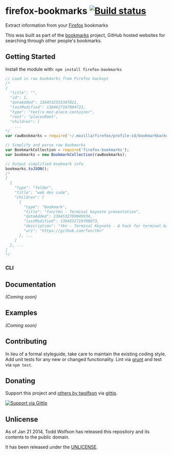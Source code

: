 # firefox-bookmarks [![Build status](https://travis-ci.org/twolfson/firefox-bookmarks.png?branch=master)](https://travis-ci.org/twolfson/firefox-bookmarks)

Extract information from your [Firefox][] bookmarks

This was built as part of the [bookmarks][] project, GitHub hosted websites for searching through other people's bookmarks.

[Firefox]: http://www.mozilla.org/en-US/firefox/new/
[bookmarks]: https://github.com/twolfson/bookmarks

## Getting Started
Install the module with: `npm install firefox-bookmarks`

```javascript
// Load in raw bookmarks from Firefox backups
/*
{
  "title": "",
  "id": 1,
  "dateAdded": 1364532555307821,
  "lastModified": 1364627167084723,
  "type": "text/x-moz-place-container",
  "root": "placesRoot",
  "children": [
    ...
*/
var rawBookmarks = require('~/.mozilla/firefox/profile-id/bookmarkbackups/bookmarks-YYYY-MM-DD.json');

// Simplify and parse raw bookmarks
var BookmarkCollection = require('firefox-bookmarks');
var bookmarks = new BookmarkCollection(rawBookmarks);

// Output simplified bookmark info
bookmarks.toJSON();
/*
[
  {
    "type": "folder",
    "title": "web dev code",
    "children": [
      {
        "type": "bookmark",
        "title": "fxn/tkn - Terminal keynote presentation",
        "dateAdded": 1364532709949934,
        "lastModified": 1364532719708073,
        "description": "tkn - Terminal Keynote - A hack for terminal-based talks",
        "uri": "https://github.com/fxn/tkn"
      }, ...
    ]
  }, ...
]
*/
```

### CLI

## Documentation
_(Coming soon)_

## Examples
_(Coming soon)_

## Contributing
In lieu of a formal styleguide, take care to maintain the existing coding style. Add unit tests for any new or changed functionality. Lint via [grunt](https://github.com/gruntjs/grunt) and test via `npm test`.

## Donating
Support this project and [others by twolfson][gittip] via [gittip][].

[![Support via Gittip][gittip-badge]][gittip]

[gittip-badge]: https://rawgithub.com/twolfson/gittip-badge/master/dist/gittip.png
[gittip]: https://www.gittip.com/twolfson/

## Unlicense
As of Jan 21 2014, Todd Wolfson has released this repository and its contents to the public domain.

It has been released under the [UNLICENSE][].

[UNLICENSE]: UNLICENSE
